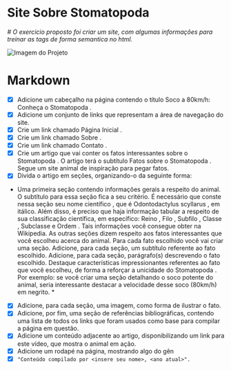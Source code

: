 # Site Sobre Stomatopoda

*# O exercicio proposto foi criar um site, com algumas informações para treinar as tags de forma semantica no html.*

![Imagem do Projeto](https://ibb.co/VJQKVSP)

# Markdown

- [x] Adicione um cabeçalho na página contendo o título Soco a 80km/h: Conheça o Stomatopoda .
- [x] Adicione um conjunto de links que representam a área de navegação do site.
- [x] Crie um link chamado Página Inicial .
- [x] Crie um link chamado Sobre .
- [x] Crie um link chamado Contato .
- [x] Crie um artigo que vai conter os fatos interessantes sobre o Stomatopoda . O artigo terá o subtítulo Fatos sobre o Stomatopoda . Segue um site animal de inspiração para pegar fatos.
- [x] Divida o artigo em seções, organizando-o da seguinte forma:

* Uma primeira seção contendo informações gerais a respeito do animal. O subtítulo para essa seção fica a seu critério. É necessário que conste nessa seção seu nome científico , que é Odontodactylus scyllarus , em itálico. Além disso, é preciso que haja informação tabular a respeito de sua classificação científica, em específico: Reino , Filo , Subfilo , Classe , Subclasse e Ordem . Tais informações você consegue obter na Wikipedia.
As outras seções dizem respeito aos fatos interessantes que você escolheu acerca do animal. Para cada fato escolhido você vai criar uma seção.
Adicione, para cada seção, um subtítulo referente ao fato escolhido.
Adicione, para cada seção, parágrafo(s) descrevendo o fato escolhido. Destaque características impressionantes referentes ao fato que você escolheu, de forma a reforçar a unicidade do Stomatopoda . Por exemplo: se você criar uma seção detalhando o soco potente do animal, seria interessante destacar a velocidade desse soco (80km/h) em negrito. *

- [x] Adicione, para cada seção, uma imagem, como forma de ilustrar o fato.
- [x] Adicione, por fim, uma seção de referências bibliográficas, contendo uma lista de todos os links que foram usados como base para compilar a página em questão.
- [x] Adicione um conteúdo adjacente ao artigo, disponibilizando um link para este vídeo, que mostra o animal em ação.
- [x] Adicione um rodapé na página, mostrando algo do gên
- [x] ```"Conteúdo compilado por <insere seu nome>, <ano atual>".```